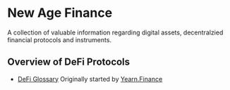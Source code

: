 # New Age Finance

A collection of valuable information regarding digital assets, decentralzied financial protocols and instruments.

## Overview of DeFi Protocols

* [DeFi Glossary](https://github.com/gentlemensbank/New-Age-Finance/blob/main/defi-glossary.md) Originally started by [Yearn.Finance](https://docs.yearn.finance/defi-glossary)
